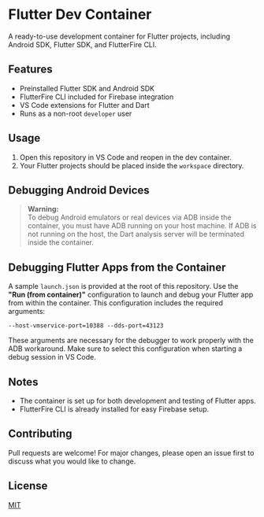 # Flutter Dev Container

A ready-to-use development container for Flutter projects, including Android SDK, Flutter SDK, and FlutterFire CLI.

## Features

- Preinstalled Flutter SDK and Android SDK
- FlutterFire CLI included for Firebase integration
- VS Code extensions for Flutter and Dart
- Runs as a non-root `developer` user

## Usage

1. Open this repository in VS Code and reopen in the dev container.
2. Your Flutter projects should be placed inside the `workspace` directory.

## Debugging Android Devices

> **Warning:**  
> To debug Android emulators or real devices via ADB inside the container, you must have ADB running on your host machine. If ADB is not running on the host, the Dart analysis server will be terminated inside the container.

## Debugging Flutter Apps from the Container

A sample `launch.json` is provided at the root of this repository. Use the **"Run (from container)"** configuration to launch and debug your Flutter app from within the container. This configuration includes the required arguments:

```
--host-vmservice-port=10388 --dds-port=43123
```

These arguments are necessary for the debugger to work properly with the ADB workaround. Make sure to select this configuration when starting a debug session in VS Code.

## Notes

- The container is set up for both development and testing of Flutter apps.
- FlutterFire CLI is already installed for easy Firebase setup.

## Contributing
Pull requests are welcome! For major changes, please open an issue first to discuss what you would like to change.

## License
[MIT](LICENSE)
